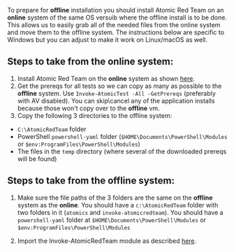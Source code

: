 To prepare for **offline** installation you should install Atomic Red Team on an **online** system of the same OS versuib where the offline install is to be done. This allows us to easily grab all of the needed files from the online system and move them to the offline system. The instructions below are specific to Windows but you can adjust to make it work on Linux/macOS as well.

## Steps to take from the **online** system:

1) Install Atomic Red Team on the **online** system as shown [here](https://github.com/redcanaryco/invoke-atomicredteam/wiki/Installing-Invoke-AtomicRedTeam#install-execution-framework-and-atomics-folder).
2) Get the prereqs for all tests so we can copy as many as possible to the **offline** system. Use `Invoke-AtomicTest -All -GetPrereqs` (preferably with AV disabled). You can skip\cancel any of the application installs because those won't copy over to the **offline** vm.
3) Copy the following 3 directories to the offline system:
* `C:\AtomicRedTeam` folder
* PowerShell `powershell-yaml` folder (`$HOME\Documents\PowerShell\Modules` or `$env:ProgramFiles\PowerShell\Modules`)
* The files in the `temp` directory (where several of the downloaded prereqs will be found) 

## Steps to take from the **offline** system:

1.  Make sure the file paths of the 3 folders are the same on the **offline** system as the **online**. You should have a `c:\AtomicRedTeam` folder with two folders in it (`atomics` and `invoke-atomicredteam`). You should have a `powershell-yaml` folder at `$HOME\Documents\PowerShell\Modules` or `$env:ProgramFiles\PowerShell\Modules`
2) Import the Invoke-AtomicRedTeam module as described [here](https://github.com/redcanaryco/invoke-atomicredteam/wiki/Import-the-Module).